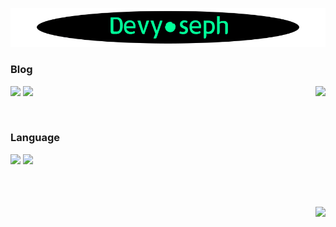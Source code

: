 ![title](./img/title.gif)

 
### Blog 

<img align='right' src="http://mazassumnida.wtf/api/v2/generate_badge?boj=josephdev">
 
<a href="https://blog.naver.com/josephdev123"><img src="https://img.shields.io/badge/Naver-03C75A?style=for-the-badge&logo=Naver&logoColor=white"/></a>
<a href="https://devyoseph.tistory.com/"><img src="https://img.shields.io/badge/TISTORY-d95d32?style=for-the-badge&logo=Kakao&logoColor=white"/></a>  

</br>

### Language
  
<img src="https://img.shields.io/badge/Java-007396?style=for-the-badge&logo=Java&logoColor=white"/></a>
<img src="https://img.shields.io/badge/JavaScript-F7DF1E?style=for-the-badge&logo=JavaScript&logoColor=black"/></a>

</br>
</br>
</br>

<img align='right' src="https://github-readme-stats.vercel.app/api?username=devyoseph" height="165">
